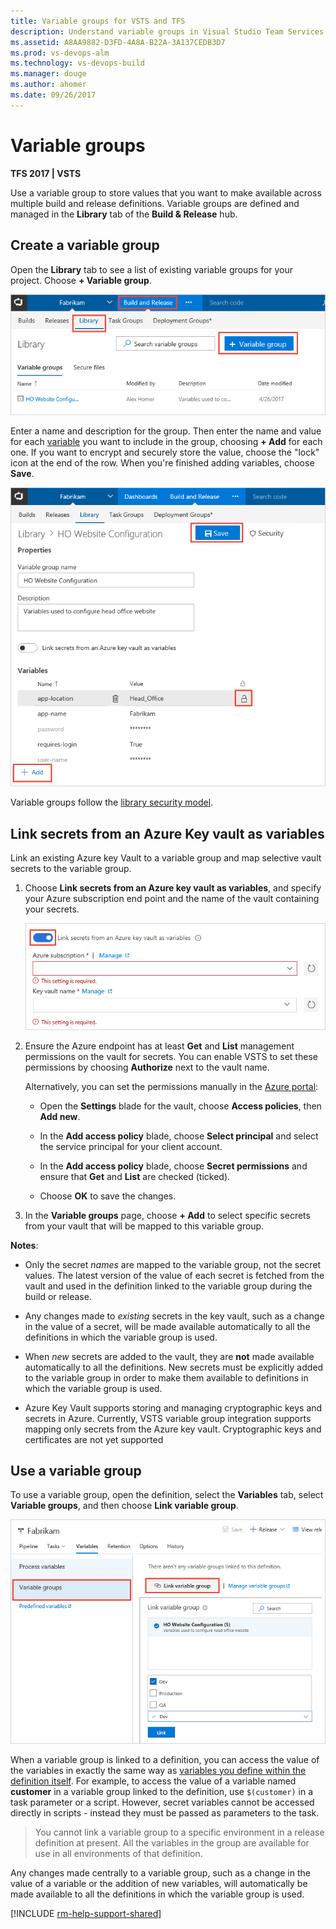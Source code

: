 ```yaml
---
title: Variable groups for VSTS and TFS
description: Understand variable groups in Visual Studio Team Services (VSTS) and Team Foundation Server (TFS)
ms.assetid: A8AA9882-D3FD-4A8A-B22A-3A137CEDB3D7
ms.prod: vs-devops-alm
ms.technology: vs-devops-build
ms.manager: douge
ms.author: ahomer
ms.date: 09/26/2017
---
```


# Variable groups

**TFS 2017 | VSTS**

Use a variable group to store values that you want to make available across
multiple build and release definitions. Variable groups are defined and managed in the **Library** tab of the
**Build &amp; Release** hub.

## Create a variable group

Open the **Library** tab to see a list of existing variable groups for your project.
Choose **+ Variable group**.

![Creating a variable group](_img/create-variable-group.png) 

Enter a name and description for the group. Then enter the name and value for each
[variable](../definitions/release/variables.md#custom-variables)
you want to include in the group, choosing **+ Add** for each one.
If you want to encrypt and securely store the value, choose the "lock" icon 
at the end of the row. When you're finished adding variables, choose **Save**.

![Saving a variable group](_img/save-variable-group.png) 

Variable groups follow the [library security model](index.md#security).

## Link secrets from an Azure Key vault as variables

Link an existing Azure key Vault to a variable group and map selective vault secrets to the variable group.

1. Choose **Link secrets from an Azure key vault as variables**, and specify your Azure subscription end point
   and the name of the vault containing your secrets.

   ![Variable group with Azure key vault integration](_img/link-azure-key-vault-variable-group.png)

1. Ensure the Azure endpoint has at least **Get** and **List** management permissions on the vault for secrets.
   You can enable VSTS to set these permissions by choosing **Authorize** next to the vault name.

   Alternatively, you can set the permissions manually in the [Azure portal](https://portal.azure.com):

   - Open the **Settings** blade for the vault, choose **Access policies**, then **Add new**.

   - In the **Add access policy** blade, choose **Select principal** and select the service principal for your client account.

   - In the **Add access policy** blade, choose **Secret permissions** and ensure that **Get** and **List** are checked (ticked).

   - Choose **OK** to save the changes.<p />

1. In the **Variable groups** page, choose **+ Add** to select specific secrets from your vault that will be mapped to this variable group. 

**Notes**:

* Only the secret *names* are mapped to the variable group, not the secret values. The latest version of the value of each secret
  is fetched from the vault and used in the definition linked to the variable group during the build or release.

* Any changes made to *existing* secrets in the key vault, such as a change in the value of a secret, will be made available
  automatically to all the definitions in which the variable group is used.

* When *new* secrets are added to the vault, they are **not** made available automatically to all the definitions. 
  New secrets must be explicitly added to the variable group in order to make them available to definitions
  in which the variable group is used.

* Azure Key Vault supports storing and managing cryptographic keys and secrets in Azure.
  Currently, VSTS variable group integration supports mapping only secrets from the Azure key vault.
  Cryptographic keys and certificates are not yet supported

## Use a variable group

To use a variable group, open the definition, select the **Variables**
tab, select **Variable groups**, and then choose **Link variable group**. 

![Linking a variable group](_img/link-variable-group.png)

When a variable group is linked to a definition, you can access the value of the variables in exactly
the same way as [variables you define within the definition itself](../definitions/release/variables.md#custom-variables).
For example, to access the value of a variable named **customer** in a variable group linked to the definition,
use `$(customer)` in a task parameter or a script. However, secret variables
cannot be accessed directly in scripts - instead they must be passed as parameters to the task. 

> You cannot link a variable group to a specific environment in a release definition at present.
All the variables in the group are available for use in all environments of that definition.

Any changes made centrally to a variable group, such as a change in the value of a variable or the addition of new variables,
will automatically be made available to all the definitions in which the variable group is used.

[!INCLUDE [rm-help-support-shared](../../_shared/rm-help-support-shared.md)]
